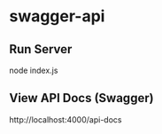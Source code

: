 # swagger-api

## Run Server
node index.js

## View API Docs (Swagger)
http://localhost:4000/api-docs
